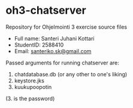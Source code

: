 # oh3-chatserver

Repository for Ohjelmointi 3 exercise source files

- Full name: Santeri Juhani Kottari
- StudentID: 2588410
- Email: santeriko.sk@gmail.com

Passed arguments for running chatserver are:

1. chatdatabase.db (or any other to one's liking)
2. keystore.jks
3. kuukupoopotin

(3. is the password)
